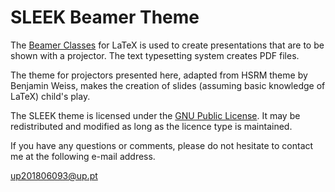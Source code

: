 SLEEK Beamer Theme
=================
The [Beamer Classes](http://www.tex.ac.uk/CTAN/macros/latex/contrib/beamer/doc/beameruserguide.pdf) for LaTeX is used to create presentations that are to be shown with a projector. The text typesetting system creates PDF files.
	
The theme for projectors presented here, adapted from HSRM theme by Benjamin Weiss, makes the creation of slides (assuming basic knowledge of LaTeX) child's play.

The SLEEK theme is licensed under the [GNU Public License](http://www.gnu.org/licenses/gpl-3.0.en.html). It may be redistributed and modified as long as the licence type is maintained.

If you have any questions or comments, please do not hesitate to contact me at the following e-mail address.

[up201806093@up.pt](mailto:up201806093@up.pt)